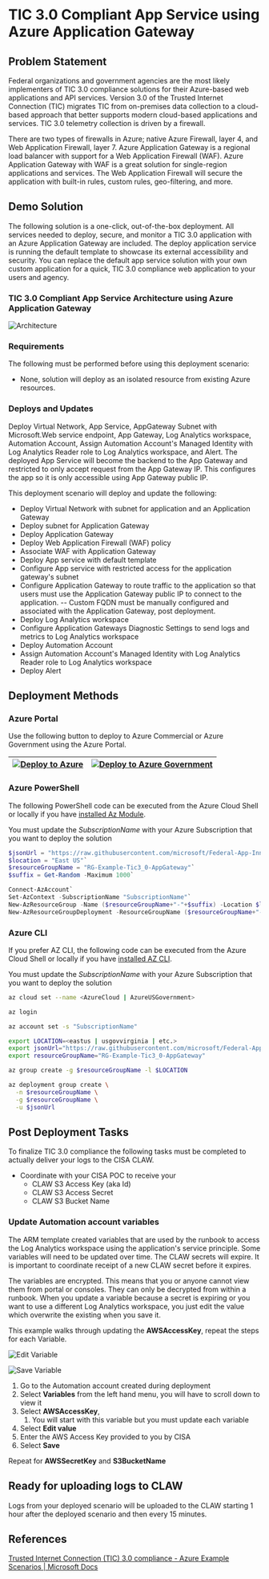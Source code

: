 # TIC 3.0 Compliant App Service using Azure Application Gateway

## Problem Statement

Federal organizations and government agencies are the most likely implementers of TIC 3.0 compliance solutions for their Azure-based web applications and API services. Version 3.0 of the Trusted Internet Connection (TIC) migrates TIC from on-premises data collection to a cloud-based approach that better supports modern cloud-based applications and services. TIC 3.0 telemetry collection is driven by a firewall.

There are two types of firewalls in Azure; native Azure Firewall, layer 4, and Web Application Firewall, layer 7. Azure Application Gateway is a regional load balancer with support for a Web Application Firewall (WAF). Azure Application Gateway with WAF is a great solution for single-region applications and services. The Web Application Firewall will secure the application with built-in rules, custom rules, geo-filtering, and more.

## Demo Solution

The following solution is a one-click, out-of-the-box deployment. All services needed to deploy, secure, and monitor a TIC 3.0 application with an Azure Application Gateway are included. The deploy application service is running the default template to showcase its external accessibility and security. You can replace the default app service solution with your own custom application for a quick, TIC 3.0 compliance web application to your users and agency.

### TIC 3.0 Compliant App Service Architecture using Azure Application Gateway

![Architecture](../images/Arch-AzureAppGateway.png)

### Requirements

The following must be performed before using this deployment scenario:

- None, solution will deploy as an isolated resource from existing Azure resources.

### Deploys and Updates

Deploy Virtual Network, App Service, AppGateway Subnet with Microsoft.Web service endpoint, App Gateway, Log Analytics workspace, Automation Account, Assign Automation Account's Managed Identity with Log Analytics Reader role to Log Analytics workspace, and Alert. The deployed App Service will become the backend to the App Gateway and restricted to only accept request from the App Gateway IP. This configures the app so it is only accessible using App Gateway public IP.

This deployment scenario will deploy and update the following:

- Deploy Virtual Network with subnet for application and an Application Gateway
- Deploy subnet for Application Gateway
- Deploy Application Gateway
- Deploy Web Application Firewall (WAF) policy
- Associate WAF with Application Gateway
- Deploy App service with default template
- Configure App service with restricted access for the application gateway's subnet
- Configure Application Gateway to route traffic to the application so that users must use the Application Gateway public IP to connect to the application.
-- Custom FQDN must be manually configured and associated with the Application Gateway, post deployment.
- Deploy Log Analytics workspace
- Configure Application Gateways Diagnostic Settings to send logs and metrics to Log Analytics workspace
- Deploy Automation Account
- Assign Automation Account's Managed Identity with Log Analytics Reader role to Log Analytics workspace
- Deploy Alert

## Deployment Methods

### Azure Portal

Use the following button to deploy to Azure Commercial or Azure Government using the Azure Portal.

| [![Deploy to Azure](https://aka.ms/deploytoazurebutton)](https://portal.azure.com/#create/Microsoft.Template/uri/https%3A%2F%2Fraw.githubusercontent.com%2Fmicrosoft%2FFederal-App-Innovation-Community%2Fmain%2Ftopics%2Finfrastructure%2Fsolutions%2Ftic3.0%2FAzure-Application-Gateway%2Fazuredeploy.json) | [![Deploy to Azure Government](https://raw.githubusercontent.com/paullizer/Federal-App-Innovation-Community-1/main/topics/infrastructure/solutions/tic3.0/images/deploytoazuregov.png)](https://portal.azure.us/#create/Microsoft.Template/uri/https%3A%2F%2Fraw.githubusercontent.com%2Fmicrosoft%2FFederal-App-Innovation-Community%2Fmain%2Ftopics%2Finfrastructure%2Fsolutions%2Ftic3.0%2FAzure-Application-Gateway%2Fazuredeploy.json) |
| :----------------------------------------------------------: | :----------------------------------------------------------: |

### Azure PowerShell

The following PowerShell code can be executed from the Azure Cloud Shell or locally if you have [installed Az Module](https://docs.microsoft.com/en-us/powershell/azure/install-az-ps?view=azps-7.3.2).

You must update the *SubscriptionName* with your Azure Subscription that you want to deploy the solution

```powershell
$jsonUrl = "https://raw.githubusercontent.com/microsoft/Federal-App-Innovation-Community/main/topics/infrastructure/solutions/tic3.0/Azure-Application-Gateway/azuredeploy.json"`
$location = "East US"`
$resourceGroupName = "RG-Example-Tic3_0-AppGateway"`
$suffix = Get-Random -Maximum 1000`

Connect-AzAccount`
Set-AzContext -SubscriptionName "SubscriptionName"`
New-AzResourceGroup -Name ($resourceGroupName+"-"+$suffix) -Location $location` 
New-AzResourceGroupDeployment -ResourceGroupName ($resourceGroupName+"-"+$suffix) -TemplateUri $jsonUrl`
```

### Azure CLI

If you prefer AZ CLI, the following code can be executed from the Azure Cloud Shell or locally if you have [installed AZ CLI](https://learn.microsoft.com/en-us/cli/azure/install-azure-cli).

You must update the *SubscriptionName* with your Azure Subscription that you want to deploy the solution

```bash
az cloud set --name <AzureCloud | AzureUSGovernment>

az login

az account set -s "SubscriptionName"

export LOCATION=<eastus | usgovvirginia | etc.>
export jsonUrl="https://raw.githubusercontent.com/microsoft/Federal-App-Innovation-Community/main/topics/infrastructure/solutions/tic3.0/Azure-Application-Gateway/azuredeploy.json"
export resourceGroupName="RG-Example-Tic3_0-AppGateway"

az group create -g $resourceGroupName -l $LOCATION

az deployment group create \
  -n $resourceGroupName \
  -g $resourceGroupName \
  -u $jsonUrl
```

## Post Deployment Tasks

To finalize TIC 3.0 compliance the following tasks must be completed to actually deliver your logs to the CISA CLAW.

- Coordinate with your CISA POC to receive your
  - CLAW S3 Access Key (aka Id)
  - CLAW S3 Access Secret
  - CLAW S3 Bucket Name
  
### Update Automation account variables

The ARM template created variables that are used by the runbook to access the Log Analytics workspace using the application's service principle. Some variables will need to be updated over time. The CLAW secrets will expire. It is important to coordinate receipt of a new CLAW secret before it expires.

The variables are encrypted. This means that you or anyone cannot view them from portal or consoles. They can only be decrypted from within a runbook. When you update a variable because a secret is expiring or you want to use a different Log Analytics workspace, you just edit the value which overwrite the existing when you save it.

This example walks through updating the **AWSAccessKey**, repeat the steps for each Variable.

![Edit Variable](../images/UpdateAutoAcctVar-Edit.png)

![Save Variable](../images/UpdateAutoAcctVar-Save.png)

1. Go to the Automation account created during deployment
2. Select **Variables** from the left hand menu, you will have to scroll down to view it
3. Select **AWSAccessKey**,
   1. You will start with this variable but you must update each variable
4. Select **Edit value**
5. Enter the AWS Access Key provided to you by CISA
6. Select **Save**

Repeat for **AWSSecretKey** and **S3BucketName**

## Ready for uploading logs to CLAW

Logs from your deployed scenario will be uploaded to the CLAW starting 1 hour after the deployed scenario and then every 15 minutes.

## References

[Trusted Internet Connection (TIC) 3.0 compliance - Azure Example Scenarios | Microsoft Docs](https://docs.microsoft.com/en-us/azure/architecture/example-scenario/security/trusted-internet-connections)

